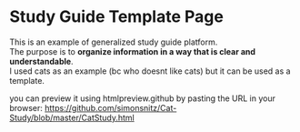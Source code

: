 # Study Guide Template Page
This is an example of generalized study guide platform. <br>
The purpose is to <b>organize information in a way that is clear and understandable</b>. <br>
I used cats as an example (bc who doesnt like cats) but it can be used as a template.

you can preview it using htmlpreview.github by pasting the URL in your browser:
https://github.com/simonsnitz/Cat-Study/blob/master/CatStudy.html
